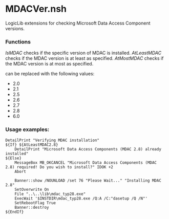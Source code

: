 # MDACVer.nsh

LogicLib extensions for checking Microsoft Data Access Component versions.

### Functions
*IsMDAC<version>* checks if the specific version of MDAC is installed.
*AtLeastMDAC<version>* checks if the MDAC version is at least as specified.
*AtMostMDAC<version>* checks if the MDAC version is at most as specified.

<version> can be replaced with the following values:

  -  2.0
  -  2.1
  -  2.5
  -  2.6
  -  2.7
  -  2.8
  -  6.0

### Usage examples:


    DetailPrint "Verifying MDAC installation"
    ${If} ${AtLeastMDAC2.8}
        DetailPrint "Microsoft Data Access Components (MDAC 2.8) already installed"
    ${Else}
        MessageBox MB_OKCANCEL "Microsoft Data Access Components (MDAC 2.8) required! Do you wish to install?" IDOK +2
        Abort
        
        Banner::show /NOUNLOAD /set 76 "Please Wait..." "Installing MDAC 2.8"
        SetOverwrite On
        File "..\..\lib\mdac_typ28.exe"
        ExecWait '$INSTDIR\mdac_typ28.exe /Q:A /C:"dasetup /Q /N"'
        SetRebootFlag True
        Banner::destroy
    ${EndIf}